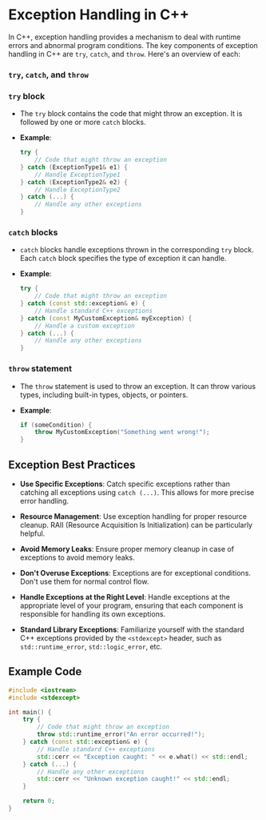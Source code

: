 # Exception Handling in C++

In C++, exception handling provides a mechanism to deal with runtime errors and abnormal program conditions. The key components of exception handling in C++ are `try`, `catch`, and `throw`. Here's an overview of each:

### `try`, `catch`, and `throw`

### `try` block

- The `try` block contains the code that might throw an exception. It is followed by one or more `catch` blocks.

- **Example**:

    ```cpp
    try {
        // Code that might throw an exception
    } catch (ExceptionType1& e1) {
        // Handle ExceptionType1
    } catch (ExceptionType2& e2) {
        // Handle ExceptionType2
    } catch (...) {
        // Handle any other exceptions
    }
    ```

### `catch` blocks

- `catch` blocks handle exceptions thrown in the corresponding `try` block. Each `catch` block specifies the type of exception it can handle.

- **Example**:

    ```cpp
    try {
        // Code that might throw an exception
    } catch (const std::exception& e) {
        // Handle standard C++ exceptions
    } catch (const MyCustomException& myException) {
        // Handle a custom exception
    } catch (...) {
        // Handle any other exceptions
    }
    ```

### `throw` statement

- The `throw` statement is used to throw an exception. It can throw various types, including built-in types, objects, or pointers.

- **Example**:

    ```cpp
    if (someCondition) {
        throw MyCustomException("Something went wrong!");
    }
    ```

## Exception Best Practices

- **Use Specific Exceptions**: Catch specific exceptions rather than catching all exceptions using `catch (...)`. This allows for more precise error handling.

- **Resource Management**: Use exception handling for proper resource cleanup. RAII (Resource Acquisition Is Initialization) can be particularly helpful.

- **Avoid Memory Leaks**: Ensure proper memory cleanup in case of exceptions to avoid memory leaks.

- **Don't Overuse Exceptions**: Exceptions are for exceptional conditions. Don't use them for normal control flow.

- **Handle Exceptions at the Right Level**: Handle exceptions at the appropriate level of your program, ensuring that each component is responsible for handling its own exceptions.

- **Standard Library Exceptions**: Familiarize yourself with the standard C++ exceptions provided by the `<stdexcept>` header, such as `std::runtime_error`, `std::logic_error`, etc.

## Example Code

```cpp
#include <iostream>
#include <stdexcept>

int main() {
    try {
        // Code that might throw an exception
        throw std::runtime_error("An error occurred!");
    } catch (const std::exception& e) {
        // Handle standard C++ exceptions
        std::cerr << "Exception caught: " << e.what() << std::endl;
    } catch (...) {
        // Handle any other exceptions
        std::cerr << "Unknown exception caught!" << std::endl;
    }

    return 0;
}
